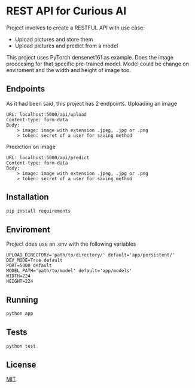 # REST API for Curious AI

Project involves to create a RESTFUL API with use case:
- Upload pictures and store them
- Upload pictures and predict from a model

This project uses PyTorch densenet161 as example. Does the image proccesing for that specific pre-trained model.
Model could be change on enviroment and the width and height of image too.

## Endpoints
As it had been said, this project has 2 endpoints.
Uploading an image
```
URL: localhost:5000/api/upload
Content-type: form-data
Body:
    > image: image with extension .jpeg, .jpg or .png
    > token: secret of a user for saving method
```
Prediction on image
```
URL: localhost:5000/api/predict
Content-type: form-data
Body:
    > image: image with extension .jpeg, .jpg or .png
    > token: secret of a user for saving method

```
## Installation
```bash
pip install requirements
``` 

## Enviroment
Project does use an .env with the following variables
```
UPLOAD_DIRECTORY='path/to/directory/' default='app/persistent/'
DEV_MODE=True default
PORT=5000 default
MODEL_PATH='path/to/model' default='app/models'
WIDTH=224
HEIGHT=224
```
## Running
```bash
python app
```

## Tests
```bash
python test
```

## License
[MIT](https://choosealicense.com/licenses/mit/)
